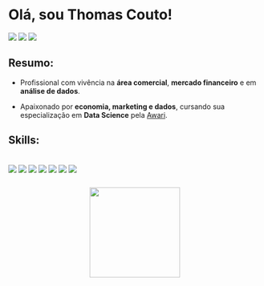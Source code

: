 # Olá, sou Thomas Couto!
<a href="https://www.linkedin.com/in/thomascouto01/" target="_blank"><img src="https://img.shields.io/badge/-LinkedIn-%230077B5?style=for-the-badge&logo=linkedin&logoColor=white" target="_blank"></a> 
<a href = "mailto:thomascouto.finance@gmail.com"><img src="https://img.shields.io/badge/-Gmail-B22222?style=for-the-badge&logo=gmail&logoColor=white" target="_blank"></a>
<a href="https://www.hackerrank.com/thomascouto_fin1" target="_blank"><img src="https://img.shields.io/badge/-Hackerrank-2EC866?style=for-the-badge&logo=HackerRank&logoColor=white" target="_blank"></a> 

## Resumo:
- Profissional com vivência na **área comercial**, **mercado financeiro** e em **análise de dados**.

- Apaixonado por **economia, marketing e dados**, cursando sua especialização em **Data Science** pela [Awari](https://awari.com.br/curso-data-science/).
  
## Skills:
<div style="display: inline_block"><br>
  <img align="center" src="https://img.shields.io/badge/MySQL-005C84?style=for-the-badge&logo=mysql&logoColor=white">
  <img align="center" src="https://img.shields.io/badge/PLSQL-A90533?style=for-the-badge&logo=oracle&logoColor=white">
  <img align="center" src="https://img.shields.io/badge/PostgreSQL-316192?style=for-the-badge&logo=postgresql&logoColor=white">
  <img align="center" src="https://img.shields.io/badge/SQL%20Server-B22222?style=for-the-badge&logo=microsoft%20sql%20server&logoColor=white">
  <img align="center" src="https://img.shields.io/badge/Python-3776AB?style=for-the-badge&logo=python&logoColor=white">
  <img align="center" src="https://img.shields.io/badge/PowerBI-F2C811?style=for-the-badge&logo=Power%20BI&logoColor=white">
  <img align="center" src="https://img.shields.io/badge/Tableau-E97627?style=for-the-badge&logo=Tableau&logoColor=white">
</div>


##




<div align="center">
  <a href="https://github.com/thomasgocouto">
  <img height="180em" src="https://github-readme-stats.vercel.app/api/top-langs/?username=thomasgocouto&layout=compact&langs_count=7&theme=dark"/>
</div>





<!---
# Hi, I'm Fagner! :D

[![Github Badge](https://img.shields.io/badge/-Github-000?style=flat-square&logo=Github&logoColor=white&link=https://github.com/fagnerpsantos)](https://github.com/fagnerpsantos)
[![Linkedin Badge](https://img.shields.io/badge/-LinkedIn-blue?style=flat-square&logo=Linkedin&logoColor=white&link=https://www.linkedin.com/in/fagnerpsantos/)](https://www.linkedin.com/in/fagnerpsantos/)
[![Twitter Badge](https://img.shields.io/badge/-Twitter-1ca0f1?style=flat-square&labelColor=1ca0f1&logo=twitter&logoColor=white&link=https://twitter.com/fagnerpsantos)](https://twitter.com/fagnerpsantos)
[![Youtube Badge](https://img.shields.io/badge/-YouTube-ff0000?style=flat-square&labelColor=ff0000&logo=youtube&logoColor=white&link=https://www.youtube.com/user/TreinaWeb)](https://www.youtube.com/user/TreinaWeb)

### About me
I'm a {backend, frontend and mobile} developer and technical instructor at [@treinaweb](https://www.treinaweb.com.br/).

- [Courses](https://www.treinaweb.com.br/cursos-online?q=fagner+pinheiro) 👨🏼‍🏫 - It's are technical courses on many technologies, such as Django, Flask, Python, Kotlin, Flutter, Dart, Git and more
- [Blog](https://www.treinaweb.com.br/blog/author/fagner-pinheiro/) ✍🏼 - I'm write about many things.
- [Website](https://fagnerpsantos.dev/) 💻 - Working on it.
--->
